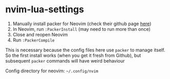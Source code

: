 # nvim-lua-settings

1. Manually install packer for Neovim (check their github page [here](https://github.com/wbthomason/packer.nvim))
2. In Neovim, run `:PackerInstall` (may need to run more than once)
3. Close and reopen Neovim
4. Run `:PackerCompile`

This is necessary because the config files here use `packer` to manage itself.
So the first install works (when you get it fresh from Github), but subsequent
`packer` commands will have weird behaviour

Config directory for neovim:
`~/.config/nvim`
